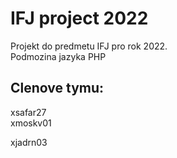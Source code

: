 # IFJ project 2022  
Projekt do predmetu IFJ pro rok 2022.  
Podmozina jazyka PHP  
  
## Clenove tymu:  
xsafar27  
xmoskv01

xjadrn03
